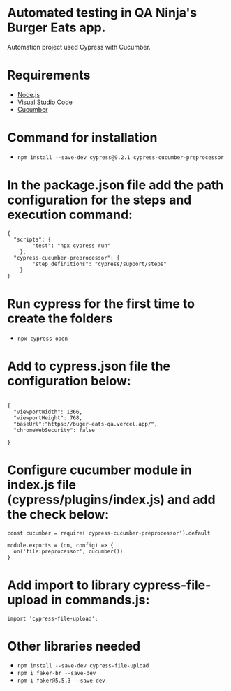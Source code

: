 # Automated testing in QA Ninja's Burger Eats app.

Automation project used Cypress with Cucumber.

# Requirements

* [Node.js](https://nodejs.org/en/)
* [Visual Studio Code](https://code.visualstudio.com/)
* [Cucumber](https://marketplace.visualstudio.com/items?itemName=alexkrechik.cucumberautocomplete)


# Command for installation

- `npm install --save-dev cypress@9.2.1 cypress-cucumber-preprocessor`

# In the package.json file add the path configuration for the steps and execution command:

```
{
  "scripts": {
        "test": "npx cypress run"
    },
  "cypress-cucumber-preprocessor": {
        "step_definitions": "cypress/support/steps"
    }
}
```
# Run cypress for the first time to create the folders

- `npx cypress open`

# Add to cypress.json file the configuration below:
```

{
  "viewportWidth": 1366,
  "viewportHeight": 768,
  "baseUrl":"https://buger-eats-qa.vercel.app/",
  "chromeWebSecurity": false
 
}

```

# Configure cucumber module in index.js file (cypress/plugins/index.js) and add the check below:

```
const cucumber = require('cypress-cucumber-preprocessor').default

module.exports = (on, config) => {
  on('file:preprocessor', cucumber())
}

```

# Add import to library cypress-file-upload in commands.js:

```
import 'cypress-file-upload';

```

# Other libraries needed
- `npm install --save-dev cypress-file-upload`
- `npm i faker-br --save-dev`
- `npm i faker@5.5.3 --save-dev`
